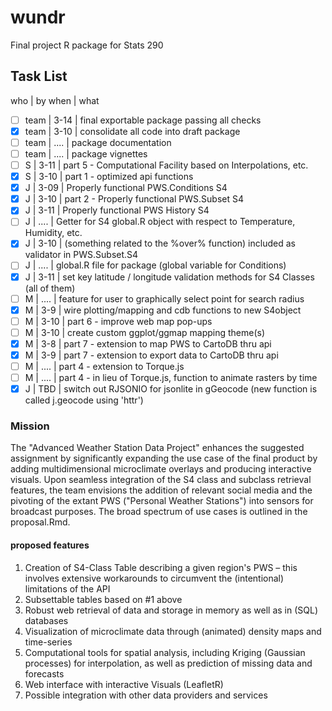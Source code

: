 # wundr
Final project R package for Stats 290

## Task List
 who | by when | what

- [ ] team | 3-14 | final exportable package passing all checks
- [x] team | 3-10 | consolidate all code into draft package
- [ ] team | .... | package documentation
- [ ] team | .... | package vignettes
- [ ] S    | 3-11 | part 5 - Computational Facility based on Interpolations, etc.
- [x] S    | 3-10 | part 1 - optimized api functions
- [x] J    | 3-09 | Properly functional PWS.Conditions S4
- [x] J    | 3-10 | part 2 - Properly functional PWS.Subset S4
- [x] J    | 3-11 | Properly functional PWS History S4
- [ ] J    | .... | Getter for S4 global.R object with respect to Temperature, Humidity, etc.
- [x] J    | 3-10 | (something related to the %over% function) included as validator in PWS.Subset.S4
- [ ] J    | .... | global.R file for package (global variable for Conditions)
- [x] J    | 3-11 | set key latitude / longitude validation methods for S4 Classes (all of them)
- [ ] M    | .... | feature for user to graphically select point for search radius
- [x] M    | 3-9 | wire plotting/mapping and cdb functions to new S4object
- [ ] M    | 3-10 | part 6 - improve web map pop-ups
- [ ] M    | 3-10 | create custom ggplot/ggmap mapping theme(s)
- [x] M    | 3-8 | part 7 - extension to map PWS to CartoDB thru api
- [x] M    | 3-9 | part 7 - extension to export data to CartoDB thru api
- [ ] M    | .... | part 4 - extension to Torque.js
- [ ] M    | .... | part 4 - in lieu of Torque.js, function to animate rasters by time
- [x] J    | TBD | switch out RJSONIO for jsonlite in gGeocode (new function is called j.geocode using 'httr')

### Mission
The "Advanced Weather Station Data Project" enhances the suggested assignment by significantly expanding the use case of the final product by adding multidimensional microclimate overlays and producing interactive visuals.  Upon seamless integration of the S4 class and subclass retrieval features, the team envisions the addition of relevant social media and the pivoting of the extant PWS ("Personal Weather Stations") into sensors for broadcast purposes.  The broad spectrum of use cases is outlined in the proposal.Rmd.

#### proposed features

 1. Creation of S4-Class Table describing a given region's PWS – this involves extensive workarounds to circumvent the (intentional)   limitations of the API
 2. Subsettable tables based on #1 above
 3. Robust web retrieval of data and storage in memory as well as in (SQL) databases
 4. Visualization of microclimate data through (animated) density maps and time-series
 5. Computational tools for spatial analysis, including Kriging (Gaussian processes) for interpolation, as well as prediction of missing data and forecasts
 6. Web interface with interactive Visuals (LeafletR)
 7. Possible integration with other data providers and services

